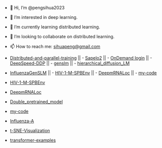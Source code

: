 - 👋 Hi, I’m @pengsihua2023
- 👀 I’m interested in deep learning.
- 🌱 I’m currently learning distributed learning.
- 💞️ I’m looking to collaborate on distributed learning.
- 📫 How to reach me: sihuapeng@gmail.com

  


- [Distributed-and-parallel-training](https://github.com/pengsihua2023/Distributed-training/tree/main)  ||  - [Sapelo2](https://github.com/pengsihua2023/SAPelo2) ||  - [OnDemand login](https://ondemand.gacrc.uga.edu/pun/sys/dashboard)  ||  - [DeepSpeed-DDP](https://github.com/pengsihua2023/DeepSpeed-DDP)  || - [genslm](https://github.com/pengsihua2023/genslm)   ||  - [hierarchical_diffusion_LM](https://github.com/pengsihua2023/hierarchical_diffusion_LM)  
  
- [InfluenzaGenSLM](https://github.com/pengsihua2023/InfluenzaGenSLM) ||   - [HIV-1-M-SPBEnv](https://github.com/pengsihua2023/HIV-1-M-SPBEnv)   ||   - [DeepmRNALoc](https://github.com/pengsihua2023/DeepmRNALoc)    || - [my-code](https://github.com/pengsihua2023/my-code)   
- [HIV-1-M-SPBEnv](https://github.com/pengsihua2023/HIV-1-M-SPBEnv)    
- [DeepmRNALoc](https://github.com/pengsihua2023/DeepmRNALoc)    
- [Double_pretrained_model](https://github.com/pengsihua2023/Double_pretrained_model)    
- [my-code](https://github.com/pengsihua2023/my-code)   
- [Influenza-A](https://github.com/pengsihua2023/Influenza-A)   
- [t-SNE-Visualization](https://github.com/pengsihua2023/t-SNE-Visualization)   
- [transformer-examples](https://github.com/pengsihua2023/transformer-examples)   

<!---
pengsihua2023/pengsihua2023 is a ✨ special ✨ repository because its `README.md` (this file) appears on your GitHub profile.
You can click the Preview link to take a look at your changes.
--->
